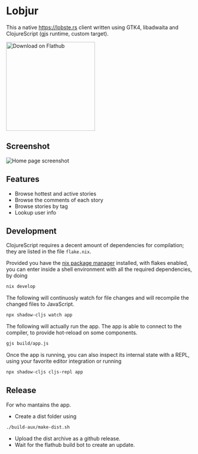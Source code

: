 # Lobjur

This a native https://lobste.rs client written using GTK4, libadwaita and ClojureScript (gjs runtime, custom target). 

<a href='https://flathub.org/apps/details/com.ranfdev.Lobjur'><img width='240' alt='Download on Flathub' src='https://flathub.org/assets/badges/flathub-badge-en.png'/></a>

## Screenshot
![Home page screenshot](https://user-images.githubusercontent.com/23294184/188264118-76c8df44-10a4-4894-902e-66a006037d7f.png)





## Features
- Browse hottest and active stories
- Browse the comments of each story
- Browse stories by tag
- Lookup user info

## Development

ClojureScript requires a decent amount of dependencies for compilation; they are listed in the file `flake.nix`.

Provided you have the [nix package manager](https://nixos.org/download.html) installed, with flakes enabled, you can enter inside a shell environment with all the required dependencies, by doing

```sh
nix develop
```

The following will continuosly watch for file changes and will recompile the changed files to JavaScript.

```sh
npx shadow-cljs watch app
```

The following will actually run the app. The app is able to connect to the compiler, to provide hot-reload on some components.

```sh
gjs build/app.js
```

Once the app is running, you can also inspect its internal state with a REPL, using your favorite editor integration or running

```sh
npx shadow-cljs cljs-repl app
```

## Release

For who mantains the app.

- Create a dist folder using

```sh
./build-aux/make-dist.sh
```

- Upload the dist archive as a github release. 
- Wait for the flathub build bot to create an update.

